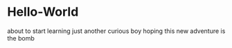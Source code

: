 # Hello-World
about to start learning
just another curious boy
hoping this new adventure is the bomb
